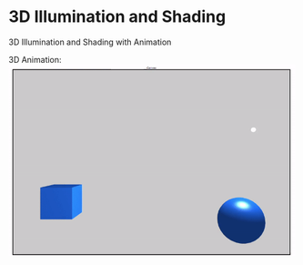 # 3D Illumination and Shading

3D Illumination and Shading with Animation

3D Animation:
![GIF of 3D animation](images/display.gif)


